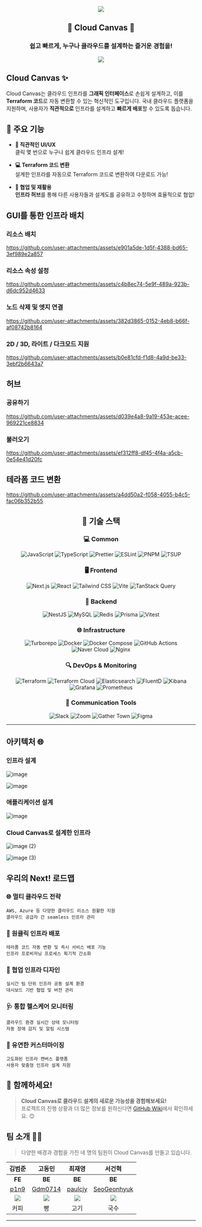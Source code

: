<p align="middle" >
<img src="https://github.com/user-attachments/assets/907f345d-33f3-4c33-937d-f112f057a91b">
</p>

<h2 align="center">🎨 Cloud Canvas 🎨</h2>
<h3 align="middle">쉽고 빠르게, 누구나 클라우드를 설계하는 즐거운 경험을!</h3>

<div align=center>
  <a href="https://hits.seeyoufarm.com">
    <img src="https://hits.seeyoufarm.com/api/count/incr/badge.svg?url=https%3A%2F%2Fgithub.com%2Fboostcampwm-2024%2Fweb37-cloud-canvas&count_bg=%2390EE90&title_bg=%2332CD32&icon=&icon_color=%23E7E7E7&title=hits&edge_flat=false"/>
  </a>
</div>

## Cloud Canvas ✨

Cloud Canvas는 클라우드 인프라를 **그래픽 인터페이스**로 손쉽게 설계하고, 이를 **Terraform 코드**로 자동 변환할 수 있는 혁신적인 도구입니다. 국내 클라우드 플랫폼을 지원하며, 사용자가 **직관적으로** 인프라를 설계하고 **빠르게 배포**할 수 있도록 돕습니다.

## 🌟 **주요 기능**

-   **🎨 직관적인 UI/UX**  
    클릭 몇 번으로 누구나 쉽게 클라우드 인프라 설계!

-   **💻 Terraform 코드 변환**  
    설계한 인프라를 자동으로 Terraform 코드로 변환하여 다운로드 가능!

-   **🤝 협업 및 재활용**  
    **인프라 허브**를 통해 다른 사용자들과 설계도를 공유하고 수정하며 효율적으로 협업!

## GUI를 통한 인프라 배치

### 리소스 배치

https://github.com/user-attachments/assets/e901a5de-1d5f-4388-bd65-3ef989e2a857

### 리소스 속성 설정

https://github.com/user-attachments/assets/c4b8ec74-5e9f-489a-923b-d6dc952d4633

### 노드 삭제 및 엣지 연결

https://github.com/user-attachments/assets/382d3865-0152-4eb8-b66f-af08742b8164

### 2D / 3D, 라이트 / 다크모드 지원

https://github.com/user-attachments/assets/b0e81cfd-f1d8-4a9d-be33-3ebf2b6643a7

## 허브

### 공유하기

https://github.com/user-attachments/assets/d039e4a8-9a19-453e-acee-969221ce8834

### 불러오기

https://github.com/user-attachments/assets/ef312ff8-df45-4f4a-a5cb-0e54e41d20fc

## 테라폼 코드 변환

https://github.com/user-attachments/assets/a4dd50a2-f058-4055-b4c5-fac06b352b55

<div align="center">

## 🚀 기술 스택

### 💻 Common

<p>
    <img src="https://img.shields.io/badge/JavaScript-F7DF1E?style=for-the-badge&logo=javascript&logoColor=black" alt="JavaScript"/>
    <img src="https://img.shields.io/badge/TypeScript-3178C6?style=for-the-badge&logo=typescript&logoColor=white" alt="TypeScript"/>
    <img src="https://img.shields.io/badge/Prettier-F7B93E?style=for-the-badge&logo=prettier&logoColor=black" alt="Prettier"/>
    <img src="https://img.shields.io/badge/ESLint-4B32C3?style=for-the-badge&logo=eslint&logoColor=white" alt="ESLint"/>
    <img src="https://img.shields.io/badge/PNPM-F69220?style=for-the-badge&logo=pnpm&logoColor=white" alt="PNPM"/>
    <img src="https://img.shields.io/badge/TSUP-3178C6?style=for-the-badge&logo=typescript&logoColor=white" alt="TSUP"/>
</p>

### 🖥️ Frontend

<p>
    <img src="https://img.shields.io/badge/Next.js-000000?style=for-the-badge&logo=nextdotjs&logoColor=white" alt="Next.js"/>
    <img src="https://img.shields.io/badge/React-61DAFB?style=for-the-badge&logo=react&logoColor=black" alt="React"/>
    <img src="https://img.shields.io/badge/Tailwind%20CSS-06B6D4?style=for-the-badge&logo=tailwindcss&logoColor=white" alt="Tailwind CSS"/>
    <img src="https://img.shields.io/badge/Vite-646CFF?style=for-the-badge&logo=vite&logoColor=white" alt="Vite"/>
    <img src="https://img.shields.io/badge/TanStack%20Query-FF4154?style=for-the-badge&logo=reactquery&logoColor=white" alt="TanStack Query"/>
</p>

### 🔧 Backend

<p>
    <img src="https://img.shields.io/badge/NestJS-E0234E?style=for-the-badge&logo=nestjs&logoColor=white" alt="NestJS"/>
    <img src="https://img.shields.io/badge/MySQL-4479A1?style=for-the-badge&logo=mysql&logoColor=white" alt="MySQL"/>
    <img src="https://img.shields.io/badge/Redis-DC382D?style=for-the-badge&logo=redis&logoColor=white" alt="Redis"/>
    <img src="https://img.shields.io/badge/Prisma-2D3748?style=for-the-badge&logo=prisma&logoColor=white" alt="Prisma"/>
    <img src="https://img.shields.io/badge/Vitest-6E9F18?style=for-the-badge&logo=vitest&logoColor=white" alt="Vitest"/>
</p>

### 🌐 Infrastructure

<p>
    <img src="https://img.shields.io/badge/Turborepo-000000?style=for-the-badge&logo=turborepo&logoColor=white" alt="Turborepo"/>
    <img src="https://img.shields.io/badge/Docker-2496ED?style=for-the-badge&logo=docker&logoColor=white" alt="Docker"/>
    <img src="https://img.shields.io/badge/Docker_Compose-2496ED?style=for-the-badge&logo=docker&logoColor=white" alt="Docker Compose"/>
    <img src="https://img.shields.io/badge/GitHub_Actions-2088FF?style=for-the-badge&logo=githubactions&logoColor=white" alt="GitHub Actions"/>
    <img src="https://img.shields.io/badge/Naver_Cloud-03C75A?style=for-the-badge&logo=naver&logoColor=white" alt="Naver Cloud"/>
    <img src="https://img.shields.io/badge/Nginx-009639?style=for-the-badge&logo=nginx&logoColor=white" alt="Nginx"/>
</p>

### 🔍 DevOps & Monitoring

<p>
    <img src="https://img.shields.io/badge/Terraform-7B42BC?style=for-the-badge&logo=terraform&logoColor=white" alt="Terraform"/>
    <img src="https://img.shields.io/badge/Terraform%20Cloud-7B42BC?style=for-the-badge&logo=terraform&logoColor=white" alt="Terraform Cloud"/>
    <img src="https://img.shields.io/badge/Elasticsearch-005571?style=for-the-badge&logo=elasticsearch&logoColor=white" alt="Elasticsearch"/>
    <img src="https://img.shields.io/badge/FluentD-0E83C8?style=for-the-badge&logo=fluentd&logoColor=white" alt="FluentD"/>
    <img src="https://img.shields.io/badge/Kibana-005571?style=for-the-badge&logo=kibana&logoColor=white" alt="Kibana"/>
    <img src="https://img.shields.io/badge/Grafana-F46800?style=for-the-badge&logo=grafana&logoColor=white" alt="Grafana"/>
    <img src="https://img.shields.io/badge/Prometheus-E6522C?style=for-the-badge&logo=prometheus&logoColor=white" alt="Prometheus"/>
</p>

### 💬 Communication Tools

<p>
    <img src="https://img.shields.io/badge/Slack-4A154B?style=for-the-badge&logo=slack&logoColor=white" alt="Slack"/>
    <img src="https://img.shields.io/badge/Zoom-2D8CFF?style=for-the-badge&logo=zoom&logoColor=white" alt="Zoom"/>
    <img src="https://img.shields.io/badge/Gather_Town-6E5494?style=for-the-badge&logo=googlemeet&logoColor=white" alt="Gather Town"/>
    <img src="https://img.shields.io/badge/Figma-F24E1E?style=for-the-badge&logo=figma&logoColor=white" alt="Figma"/>
</p>

</div>

---

## **아키텍처** 🌐

### **인프라 설계**

![image](https://github.com/user-attachments/assets/e8bd555e-ae84-4989-a520-800a61b3da54)

![image](https://github.com/user-attachments/assets/b18b1048-5fe8-43ee-a33f-8fbe2b38e873)

### **애플리케이션 설계**

![image](https://github.com/user-attachments/assets/04145d8b-61b0-401a-8943-7494a0f9aed5)

### **Cloud Canvas로 설계한 인프라**

![image (2)](https://github.com/user-attachments/assets/43b5a7d6-e159-4801-a535-fbc8b9e1712c)

![image (3)](https://github.com/user-attachments/assets/92246da9-6d78-4e09-b8fd-4060576dd97c)

## 우리의 Next! 로드맵

### 🌐 **멀티 클라우드 전략**<br>

    AWS, Azure 등 다양한 클라우드 리소스 원활한 지원
    클라우드 공급자 간 seamless 인프라 관리

### 🚀 원클릭 인프라 배포<br>

    테라폼 코드 자동 변환 및 즉시 서비스 배포 기능
    인프라 프로비저닝 프로세스 획기적 간소화

### 👥 협업 인프라 디자인<br>

    실시간 팀 단위 인프라 공동 설계 환경
    대시보드 기반 협업 및 버전 관리

### 🩺 통합 헬스케어 모니터링<br>

    클라우드 환경 실시간 상태 모니터링
    자동 장애 감지 및 알림 시스템

### 🎨 유연한 커스터마이징<br>

    고도화된 인프라 캔버스 플랫폼
    사용자 맞춤형 인프라 설계 지원

## 🌈 **함께하세요!**

> **Cloud Canvas로 클라우드 설계의 새로운 가능성을 경험해보세요!**  
> 프로젝트의 진행 상황과 더 많은 정보를 원하신다면 [GitHub Wiki](https://github.com/boostcampwm-2024/web37-cloud-canvas/wiki)에서 확인하세요. 😊

## **팀 소개** 👩‍💻

> 다양한 배경과 경험을 가진 네 명의 팀원이 Cloud Canvas를 만들고 있습니다.

|                         **김범준**                         |                        **고동민**                         |                        **최재영**                         |                        **서건혁**                         |
| :--------------------------------------------------------: | :-------------------------------------------------------: | :-------------------------------------------------------: | :-------------------------------------------------------: |
|                           **FE**                           |                          **BE**                           |                          **BE**                           |                          **BE**                           |
|             [p1n9](https://github.com/p1n9d3v)             |           [Gdm0714](https://github.com/Gdm0714)           |           [paulcjy](https://github.com/paulcjy)           |       [SeoGeonhyuk](https://github.com/SeoGeonhyuk)       |
| ![](https://avatars.githubusercontent.com/u/152015839?v=4) | ![](https://avatars.githubusercontent.com/u/50660440?v=4) | ![](https://avatars.githubusercontent.com/u/86853786?v=4) | ![](https://avatars.githubusercontent.com/u/60954160?v=4) |
|                            커피                            |                            빵                             |                           고기                            |                           국수                            |

---
